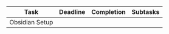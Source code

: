 | Task           | Deadline | Completion | Subtasks |
| -------------- | -------- | ---------- | -------- |
| Obsidian Setup |          |            |          |